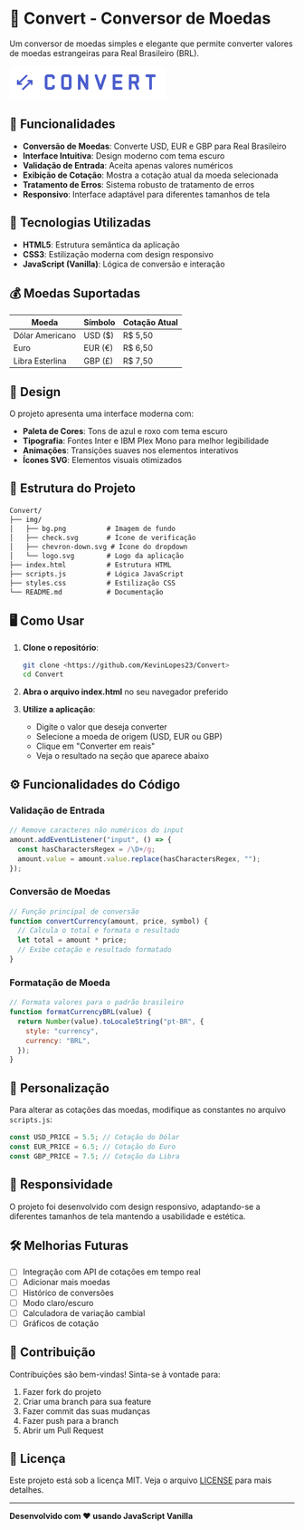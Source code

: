# 💱 Convert - Conversor de Moedas

Um conversor de moedas simples e elegante que permite converter valores de moedas estrangeiras para Real Brasileiro (BRL).

![Convert Logo](./img/logo.svg)

## 🌟 Funcionalidades

- **Conversão de Moedas**: Converte USD, EUR e GBP para Real Brasileiro
- **Interface Intuitiva**: Design moderno com tema escuro
- **Validação de Entrada**: Aceita apenas valores numéricos
- **Exibição de Cotação**: Mostra a cotação atual da moeda selecionada
- **Tratamento de Erros**: Sistema robusto de tratamento de erros
- **Responsivo**: Interface adaptável para diferentes tamanhos de tela

## 🚀 Tecnologias Utilizadas

- **HTML5**: Estrutura semântica da aplicação
- **CSS3**: Estilização moderna com design responsivo
- **JavaScript (Vanilla)**: Lógica de conversão e interação

## 💰 Moedas Suportadas

| Moeda           | Símbolo | Cotação Atual |
| --------------- | ------- | ------------- |
| Dólar Americano | USD ($) | R$ 5,50       |
| Euro            | EUR (€) | R$ 6,50       |
| Libra Esterlina | GBP (£) | R$ 7,50       |

## 🎨 Design

O projeto apresenta uma interface moderna com:

- **Paleta de Cores**: Tons de azul e roxo com tema escuro
- **Tipografia**: Fontes Inter e IBM Plex Mono para melhor legibilidade
- **Animações**: Transições suaves nos elementos interativos
- **Ícones SVG**: Elementos visuais otimizados

## 📁 Estrutura do Projeto

```
Convert/
├── img/
│   ├── bg.png          # Imagem de fundo
│   ├── check.svg       # Ícone de verificação
│   ├── chevron-down.svg # Ícone do dropdown
│   └── logo.svg        # Logo da aplicação
├── index.html          # Estrutura HTML
├── scripts.js          # Lógica JavaScript
├── styles.css          # Estilização CSS
└── README.md           # Documentação
```

## 🖥️ Como Usar

1. **Clone o repositório**:

   ```bash
   git clone <https://github.com/KevinLopes23/Convert>
   cd Convert
   ```

2. **Abra o arquivo index.html** no seu navegador preferido

3. **Utilize a aplicação**:
   - Digite o valor que deseja converter
   - Selecione a moeda de origem (USD, EUR ou GBP)
   - Clique em "Converter em reais"
   - Veja o resultado na seção que aparece abaixo

## ⚙️ Funcionalidades do Código

### Validação de Entrada

```javascript
// Remove caracteres não numéricos do input
amount.addEventListener("input", () => {
  const hasCharactersRegex = /\D+/g;
  amount.value = amount.value.replace(hasCharactersRegex, "");
});
```

### Conversão de Moedas

```javascript
// Função principal de conversão
function convertCurrency(amount, price, symbol) {
  // Calcula o total e formata o resultado
  let total = amount * price;
  // Exibe cotação e resultado formatado
}
```

### Formatação de Moeda

```javascript
// Formata valores para o padrão brasileiro
function formatCurrencyBRL(value) {
  return Number(value).toLocaleString("pt-BR", {
    style: "currency",
    currency: "BRL",
  });
}
```

## 🔧 Personalização

Para alterar as cotações das moedas, modifique as constantes no arquivo `scripts.js`:

```javascript
const USD_PRICE = 5.5; // Cotação do Dólar
const EUR_PRICE = 6.5; // Cotação do Euro
const GBP_PRICE = 7.5; // Cotação da Libra
```

## 📱 Responsividade

O projeto foi desenvolvido com design responsivo, adaptando-se a diferentes tamanhos de tela mantendo a usabilidade e estética.

## 🛠️ Melhorias Futuras

- [ ] Integração com API de cotações em tempo real
- [ ] Adicionar mais moedas
- [ ] Histórico de conversões
- [ ] Modo claro/escuro
- [ ] Calculadora de variação cambial
- [ ] Gráficos de cotação

## 🤝 Contribuição

Contribuições são bem-vindas! Sinta-se à vontade para:

1. Fazer fork do projeto
2. Criar uma branch para sua feature
3. Fazer commit das suas mudanças
4. Fazer push para a branch
5. Abrir um Pull Request

## 📄 Licença

Este projeto está sob a licença MIT. Veja o arquivo [LICENSE](LICENSE) para mais detalhes.

---

**Desenvolvido com ❤️ usando JavaScript Vanilla**
